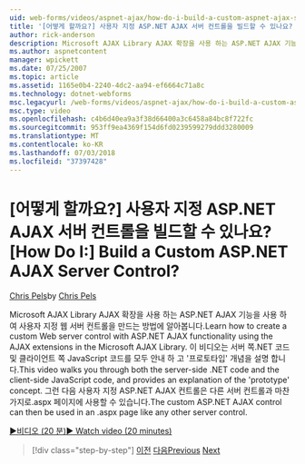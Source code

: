 ```yaml
---
uid: web-forms/videos/aspnet-ajax/how-do-i-build-a-custom-aspnet-ajax-server-control
title: '[어떻게 할까요?] 사용자 지정 ASP.NET AJAX 서버 컨트롤을 빌드할 수 있나요? | Microsoft 문서'
author: rick-anderson
description: Microsoft AJAX Library AJAX 확장을 사용 하는 ASP.NET AJAX 기능을 사용 하 여 사용자 지정 웹 서버 컨트롤을 만드는 방법에 알아봅니다. 이 비디오 안내 하는 중...
ms.author: aspnetcontent
manager: wpickett
ms.date: 07/25/2007
ms.topic: article
ms.assetid: 1165e0b4-2240-4dc2-aa94-ef6664c71a8c
ms.technology: dotnet-webforms
msc.legacyurl: /web-forms/videos/aspnet-ajax/how-do-i-build-a-custom-aspnet-ajax-server-control
msc.type: video
ms.openlocfilehash: c4b6d40ea9a3f38d66400a3c6458a84bc8f722fc
ms.sourcegitcommit: 953ff9ea4369f154d6fd0239599279ddd3280009
ms.translationtype: MT
ms.contentlocale: ko-KR
ms.lasthandoff: 07/03/2018
ms.locfileid: "37397428"
---
```

<a name="how-do-i-build-a-custom-aspnet-ajax-server-control"></a><span data-ttu-id="c7bdc-105">[어떻게 할까요?] 사용자 지정 ASP.NET AJAX 서버 컨트롤을 빌드할 수 있나요?</span><span class="sxs-lookup"><span data-stu-id="c7bdc-105">[How Do I:] Build a Custom ASP.NET AJAX Server Control?</span></span>
====================
<span data-ttu-id="c7bdc-106">[Chris Pels](https://twitter.com/chrispels)</span><span class="sxs-lookup"><span data-stu-id="c7bdc-106">by [Chris Pels](https://twitter.com/chrispels)</span></span>

<span data-ttu-id="c7bdc-107">Microsoft AJAX Library AJAX 확장을 사용 하는 ASP.NET AJAX 기능을 사용 하 여 사용자 지정 웹 서버 컨트롤을 만드는 방법에 알아봅니다.</span><span class="sxs-lookup"><span data-stu-id="c7bdc-107">Learn how to create a custom Web server control with ASP.NET AJAX functionality using the AJAX extensions in the Microsoft AJAX Library.</span></span> <span data-ttu-id="c7bdc-108">이 비디오는 서버 쪽.NET 코드 및 클라이언트 쪽 JavaScript 코드를 모두 안내 하 고 '프로토타입' 개념을 설명 합니다.</span><span class="sxs-lookup"><span data-stu-id="c7bdc-108">This video walks you through both the server-side .NET code and the client-side JavaScript code, and provides an explanation of the 'prototype' concept.</span></span> <span data-ttu-id="c7bdc-109">그런 다음 사용자 지정 ASP.NET AJAX 컨트롤은 다른 서버 컨트롤과 마찬가지로.aspx 페이지에 사용할 수 있습니다.</span><span class="sxs-lookup"><span data-stu-id="c7bdc-109">The custom ASP.NET AJAX control can then be used in an .aspx page like any other server control.</span></span>

[<span data-ttu-id="c7bdc-110">&#9654;비디오 (20 분)</span><span class="sxs-lookup"><span data-stu-id="c7bdc-110">&#9654; Watch video (20 minutes)</span></span>](https://channel9.msdn.com/Blogs/ASP-NET-Site-Videos/how-do-i-build-a-custom-aspnet-ajax-server-control)

> [!div class="step-by-step"]
> <span data-ttu-id="c7bdc-111">[이전](how-do-i-debug-aspnet-ajax-applications-using-visual-studio-2005.md)
> [다음](how-do-i-use-javascript-to-refresh-an-aspnet-ajax-updatepanel.md)</span><span class="sxs-lookup"><span data-stu-id="c7bdc-111">[Previous](how-do-i-debug-aspnet-ajax-applications-using-visual-studio-2005.md)
[Next](how-do-i-use-javascript-to-refresh-an-aspnet-ajax-updatepanel.md)</span></span>
